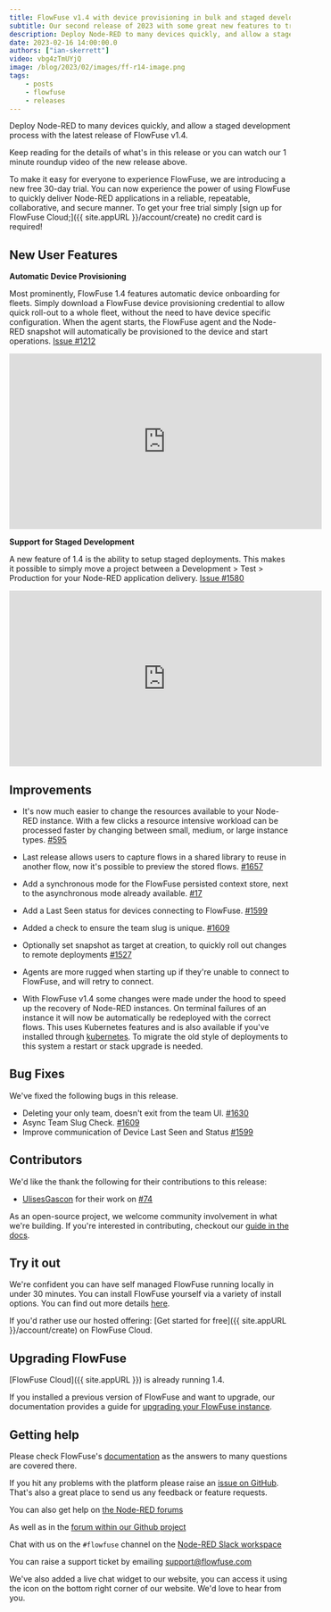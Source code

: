 ```yaml
---
title: FlowFuse v1.4 with device provisioning in bulk and staged development process
subtitle: Our second release of 2023 with some great new features to try out.
description: Deploy Node-RED to many devices quickly, and allow a staged development process with the latest release of FlowFuse v1.4.
date: 2023-02-16 14:00:00.0
authors: ["ian-skerrett"]
video: vbg4zTmUYjQ
image: /blog/2023/02/images/ff-r14-image.png
tags:
    - posts
    - flowfuse
    - releases
---
```


Deploy Node-RED to many devices quickly, and allow a staged development process with the latest release of FlowFuse v1.4.

<!--more-->

Keep reading for the details of what's in this release or you can watch our 1 minute roundup video of the new release above.

To make it easy for everyone to experience FlowFuse, we are introducing a new free 30-day trial. You can now experience the power of using FlowFuse to quickly deliver Node-RED applications in a reliable, repeatable, collaborative, and secure manner. To get your free trial simply [sign up for FlowFuse Cloud;]({{ site.appURL }}/account/create) no credit card is required!

## New User Features


**Automatic Device Provisioning**

Most prominently, FlowFuse 1.4 features automatic device onboarding for fleets. Simply download a FlowFuse device provisioning credential to allow quick roll-out to a whole fleet, without the need to have device specific configuration. When the agent starts, the FlowFuse agent and the Node-RED snapshot will automatically be provisioned to the device and start operations. [Issue #1212](https://github.com/FlowFuse/flowfuse/issues/1212)


<div><iframe width="560" height="315" src="https://www.youtube.com/embed/XTVw4O4-Crg" title="YouTube video player" frameborder="0" allow="accelerometer; autoplay; clipboard-write; encrypted-media; gyroscope; picture-in-picture" allowfullscreen></iframe>

**Support for Staged Development**

A new feature of 1.4 is the ability to setup staged deployments. This makes it possible to simply move a project between a Development > Test > Production for your Node-RED application delivery. [Issue #1580](https://github.com/FlowFuse/flowfuse/issues/1580)


<div><iframe width="560" height="315" src="https://www.youtube.com/embed/6QOmotlrwWw" title="YouTube video player" frameborder="0" allow="accelerometer; autoplay; clipboard-write; encrypted-media; gyroscope; picture-in-picture" allowfullscreen></iframe>

## Improvements

- It's now much easier to change the resources available to your Node-RED instance. With a few clicks a resource intensive workload can be processed faster by changing between small, medium, or large instance types. [#595](https://github.com/FlowFuse/flowfuse/issues/595)

- Last release allows users to capture flows in a shared library to reuse in another flow, now it's possible to preview the stored flows. [#1657](https://github.com/FlowFuse/flowfuse/issues/1657)

- Add a synchronous mode for the FlowFuse persisted context store, next to the asynchronous mode already available. [#17](https://github.com/FlowFuse/flowforge-nr-persistent-context/issues/17)

- Add a Last Seen status for devices connecting to FlowFuse. [#1599](https://github.com/FlowFuse/flowfuse/issues/1599)

- Added a check to ensure the team slug is unique. [#1609](https://github.com/FlowFuse/flowfuse/issues/1609)

- Optionally set snapshot as target at creation, to quickly roll out changes to remote deployments [#1527](https://github.com/FlowFuse/flowfuse/issues/1527)
- Agents are more rugged when starting up if they're unable to connect to FlowFuse, and will retry to connect.

- With FlowFuse v1.4 some changes were made under the hood to speed up the recovery
of Node-RED instances. On terminal failures of an instance it will now be
automatically be redeployed with the correct flows. This uses Kubernetes features
and is also available if you've installed through [kubernetes](/docs/install/kubernetes/).
To migrate the old style of deployments to this system a restart or stack upgrade is needed.

## Bug Fixes

We've fixed the following bugs in this release.
- Deleting your only team, doesn't exit from the team UI. [#1630](https://github.com/FlowFuse/flowfuse/issues/1630)
- Async Team Slug Check. [#1609](https://github.com/FlowFuse/flowfuse/issues/1609)
- Improve communication of Device Last Seen and Status [#1599](https://github.com/FlowFuse/flowfuse/issues/1599)


## Contributors

We'd like the thank the following for their contributions to this release:
- [UlisesGascon](https://github.com/UlisesGascon) for their work on [#74](https://github.com/FlowFuse/installer/pull/74)

As an open-source project, we welcome community involvement in what we're building.
If you're interested in contributing, checkout our [guide in the docs](/docs/contribute/).

## Try it out

We're confident you can have self managed FlowFuse running locally in under 30 minutes.
You can install FlowFuse yourself via a variety of install options. You can find out more details [here](/docs/install/introduction/).

If you'd rather use our hosted offering: [Get started for free]({{ site.appURL }}/account/create) on FlowFuse Cloud.

## Upgrading FlowFuse

[FlowFuse Cloud]({{ site.appURL }}) is already running 1.4.

If you installed a previous version of FlowFuse and want to upgrade, our documentation provides a
guide for [upgrading your FlowFuse instance](/docs/upgrade/).

## Getting help

Please check FlowFuse's [documentation](/docs/) as the answers to many questions are covered there.

If you hit any problems with the platform please raise an [issue on GitHub](https://github.com/FlowFuse/flowfuse/issues).
That's also a great place to send us any feedback or feature requests.

You can also get help on [the Node-RED forums](https://discourse.nodered.org/)

As well as in the [forum within our Github project](https://github.com/FlowFuse/flowfuse/discussions)

Chat with us on the `#flowfuse` channel on the [Node-RED Slack workspace](https://nodered.org/slack)

You can raise a support ticket by emailing [support@flowfuse.com](mailto:support@flowfuse.com)

We've also added a live chat widget to our website, you can access it using the icon on the bottom right corner of our website. We'd love to hear from you.
